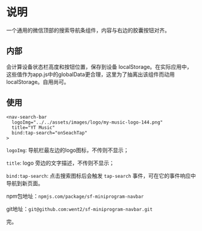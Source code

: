 # 说明

一个通用的微信顶部的搜索导航条组件，内容与右边的胶囊按钮对齐。

## 内部

会计算设备状态栏高度和按钮位置，保存到设备 localStorage。在实际应用中，这些值作为app.js中的globalData更合理，这里为了抽离出该组件而动用 localStorage。自用尚可。

## 使用

```
<nav-search-bar
  logoImg="../../assets/images/logo/my-music-logo-144.png"
  title="YT Music"
  bind:tap-search="onSeachTap"
>
```

`logoImg`: 导航栏最左边的logo图标，不传则不显示；

`title`: logo 旁边的文字描述，不传则不显示；

`bind:tap-search`: 点击搜索图标后会触发 `tap-search` 事件，可在它的事件响应中导航到新页面。

npm包地址：`npmjs.com/package/sf-miniprogram-navbar`

git地址：`git@github.com:went2/sf-miniprogram-navbar.git`

完。